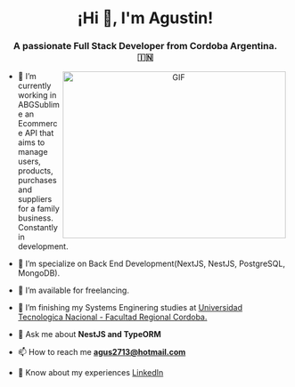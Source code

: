 <h1 align="center">¡Hi 👋, I'm Agustin!</h1>
<h3 align="center">A passionate Full Stack Developer from Cordoba Argentina. &#127470;&#127475</h3>

<a target="_blank" align="center">
  <img align="right" top="500" height="300" width="400" alt="GIF" src="https://media.giphy.com/media/SWoSkN6DxTszqIKEqv/giphy.gif">
</a>

- 🔭 I’m currently working in ABGSublime an Ecommerce API that aims to manage users, products, purchases and suppliers for a family business. Constantly in development.

- 🌱 I’m specialize on Back End Development(NextJS, NestJS, PostgreSQL, MongoDB).

- 🤝 I’m available for freelancing.

- 🌱 I’m finishing my Systems Enginering studies at <a href="https://www.frc.utn.edu.ar/" target="blank">Universidad Tecnologica Nacional - Facultad Regional Cordoba.</a>

- 💬 Ask me about **NestJS and TypeORM**

- 📫 How to reach me **agus2713@hotmail.com**

- 📄 Know about my experiences <a href="https://www.linkedin.com/in/agust%C3%ADn-n-bertagna/" target="blank">LinkedIn</a>
